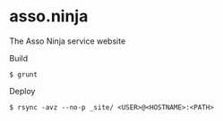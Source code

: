 # asso.ninja

The Asso Ninja service website

Build

    $ grunt


Deploy

    $ rsync -avz --no-p _site/ <USER>@<HOSTNAME>:<PATH>
